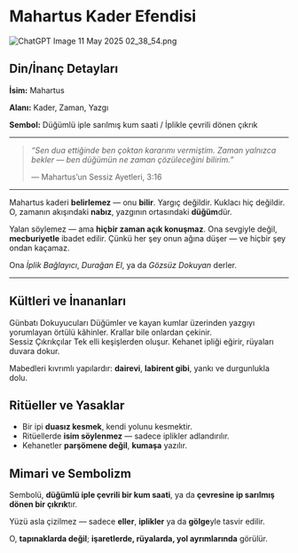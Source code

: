 # Mahartus Kader Efendisi

![ChatGPT Image 11 May 2025 02_38_54.png](Mahartus%20Kader%20Efendisi%201ef61baacdf280a58486da840feea471/ChatGPT_Image_11_May_2025_02_38_54.png)

## Din/İnanç Detayları

**İsim:** Mahartus

**Alanı:** Kader, Zaman, Yazgı

**Sembol:** Düğümlü iple sarılmış kum saati / İplikle çevrili dönen çıkrık

---

> *“Sen dua ettiğinde ben çoktan kararımı vermiştim. Zaman yalnızca bekler — ben düğümün ne zaman çözüleceğini bilirim.”*
> 
> 
> — Mahartus’un Sessiz Ayetleri, 3:16
> 

---

Mahartus kaderi **belirlemez** — onu **bilir**. Yargıç değildir. Kuklacı hiç değildir. O, zamanın akışındaki **nabız**, yazgının ortasındaki **düğüm**dür.

Yalan söylemez — ama **hiçbir zaman açık konuşmaz**. Ona sevgiyle değil, **mecburiyetle** ibadet edilir. Çünkü her şey onun ağına düşer — ve hiçbir şey ondan kaçamaz.

Ona *İplik Bağlayıcı*, *Durağan El*, ya da *Gözsüz Dokuyan* derler.

---

## Kültleri ve İnananları

<aside>
Günbatı Dokuyucuları
Düğümler ve kayan kumlar üzerinden yazgıyı yorumlayan örtülü kâhinler. Krallar bile onlardan çekinir.

</aside>

<aside>
Sessiz Çıkrıkçılar
Tek elli keşişlerden oluşur. Kehanet ipliği eğirir, rüyaları duvara dokur.

</aside>

Mabedleri kıvrımlı yapılardır: **dairevi**, **labirent gibi**, yankı ve durgunlukla dolu.

## Ritüeller ve Yasaklar

- Bir ipi **duasız kesmek**, kendi yolunu kesmektir.
- Ritüellerde **isim söylenmez** — sadece iplikler adlandırılır.
- Kehanetler **parşömene değil**, **kumaşa** yazılır.

## Mimari ve Sembolizm

Sembolü, **düğümlü iple çevrili bir kum saati**, ya da **çevresine ip sarılmış dönen bir çıkrık**tır.

Yüzü asla çizilmez — sadece **eller**, **iplikler** ya da **gölge**yle tasvir edilir.

O, **tapınaklarda değil**; **işaretlerde, rüyalarda, yol ayrımlarında** görülür.